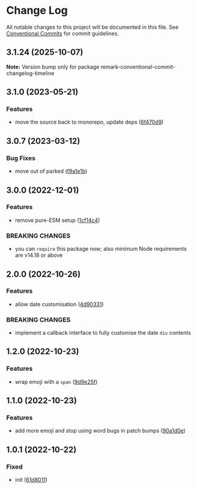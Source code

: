 # Change Log

All notable changes to this project will be documented in this file.
See [Conventional Commits](https://conventionalcommits.org) for commit guidelines.

## 3.1.24 (2025-10-07)

**Note:** Version bump only for package remark-conventional-commit-changelog-timeline

## 3.1.0 (2023-05-21)

### Features

- move the source back to monorepo, update deps ([6f470d9](https://github.com/codsen/codsen/commit/6f470d9d863736fbed9b1fc653421b8ad7c267a1))

## 3.0.7 (2023-03-12)

### Bug Fixes

- move out of parked ([f9a1e1b](https://github.com/codsen/codsen/commit/f9a1e1b27e97cb665f8b841b3a773265c1ccbac6))

## 3.0.0 (2022-12-01)

### Features

- remove pure-ESM setup ([1cf14c4](https://github.com/codsen/codsen/commit/1cf14c4707f1f5141c2d04051e7263c9bff8f57c))

### BREAKING CHANGES

- you can `require` this package now; also minimum Node requirements are v14.18 or
  above

## 2.0.0 (2022-10-26)

### Features

- allow date customisation ([4d90331](https://github.com/codsen/codsen/commit/4d903316809d6632753a8a33f7d9a007a94b89e4))

### BREAKING CHANGES

- implement a callback interface to fully customise the date `div` contents

## 1.2.0 (2022-10-23)

### Features

- wrap emoji with a `span` ([9d9e25f](https://github.com/codsen/codsen/commit/9d9e25f86fb333a60d5f2fff7f0f293bb5620c63))

## 1.1.0 (2022-10-23)

### Features

- add more emoji and stop using word bugs in patch bumps ([90a1d0e](https://github.com/codsen/codsen/commit/90a1d0ef1132f0976502ea55d42a9a06ca986d24))

## 1.0.1 (2022-10-22)

### Fixed

- init ([61d8011](https://github.com/codsen/codsen/commit/61d8011adcbd4c49642ba7e7a3e3c50feb460ef9))
